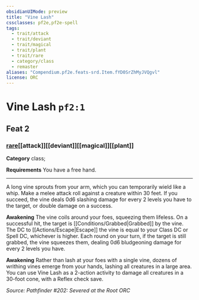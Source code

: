 ```yaml
---
obsidianUIMode: preview
title: "Vine Lash"
cssclasses: pf2e,pf2e-spell
tags:
  - trait/attack
  - trait/deviant
  - trait/magical
  - trait/plant
  - trait/rare
  - category/class
  - remaster
aliases: "Compendium.pf2e.feats-srd.Item.fYD0SrZhMyJVQgvl"
license: ORC
---
```

# Vine Lash `pf2:1`
## Feat 2
### [rare](rare "Rare Rarity Trait")[[attack]][[deviant]][[magical]][[plant]]

**Category** class; 




**Requirements** You have a free hand.

* * *

A long vine sprouts from your arm, which you can temporarily wield like a whip. Make a melee attack roll against a creature within 30 feet. If you succeed, the vine deals 0d6 slashing damage for every 2 levels you have to the target, or double damage on a success.

**Awakening** The vine coils around your foes, squeezing them lifeless. On a successful hit, the target is [[Conditions/Grabbed|Grabbed]] by the vine. The DC to [[Actions/Escape|Escape]] the vine is equal to your Class DC or Spell DC, whichever is higher. Each round on your turn, if the target is still grabbed, the vine squeezes them, dealing 0d6 bludgeoning damage for every 2 levels you have.

**Awakening** Rather than lash at your foes with a single vine, dozens of writhing vines emerge from your hands, lashing all creatures in a large area. You can use Vine Lash as a 2-action activity to damage all creatures in a 30-foot cone, with a Reflex check save.

*Source: Pathfinder #202: Severed at the Root*
*ORC*